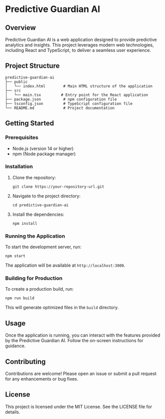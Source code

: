 # Predictive Guardian AI

## Overview
Predictive Guardian AI is a web application designed to provide predictive analytics and insights. This project leverages modern web technologies, including React and TypeScript, to deliver a seamless user experience.

## Project Structure
```
predictive-guardian-ai
├── public
│   └── index.html        # Main HTML structure of the application
├── src
│   └── main.tsx         # Entry point for the React application
├── package.json          # npm configuration file
├── tsconfig.json         # TypeScript configuration file
└── README.md             # Project documentation
```

## Getting Started

### Prerequisites
- Node.js (version 14 or higher)
- npm (Node package manager)

### Installation
1. Clone the repository:
   ```
   git clone https://your-repository-url.git
   ```
2. Navigate to the project directory:
   ```
   cd predictive-guardian-ai
   ```
3. Install the dependencies:
   ```
   npm install
   ```

### Running the Application
To start the development server, run:
```
npm start
```
The application will be available at `http://localhost:3000`.

### Building for Production
To create a production build, run:
```
npm run build
```
This will generate optimized files in the `build` directory.

## Usage
Once the application is running, you can interact with the features provided by the Predictive Guardian AI. Follow the on-screen instructions for guidance.

## Contributing
Contributions are welcome! Please open an issue or submit a pull request for any enhancements or bug fixes.

## License
This project is licensed under the MIT License. See the LICENSE file for details.